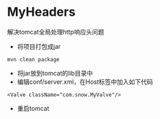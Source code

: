 # MyHeaders
解决tomcat全局处理http响应头问题

* 将项目打包成jar
```
mvn clean package
```
* 将jar放到tomcat的lib目录中
* 编辑conf/server.xml，在Host标签中加入如下代码
```
<Valve className="com.snow.MyValve"/>
```
* 重启tomcat

